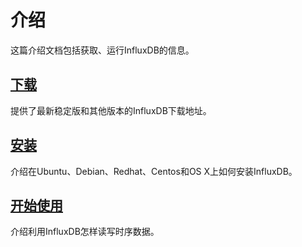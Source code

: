 # 介绍

这篇介绍文档包括获取、运行InfluxDB的信息。

## [下载](https://influxdata.com/downloads/#influxdb)
提供了最新稳定版和其他版本的InfluxDB下载地址。

## [安装](https://jasper-zhang1.gitbooks.io/influxdb/content/Introduction/installation.html)

介绍在Ubuntu、Debian、Redhat、Centos和OS X上如何安装InfluxDB。

## [开始使用](https://jasper-zhang1.gitbooks.io/influxdb/content/Introduction/getting_start.html)

介绍利用InfluxDB怎样读写时序数据。


